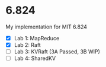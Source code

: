 # 6.824
My implementation for MIT 6.824

- [x] Lab 1: MapReduce
- [x] Lab 2: Raft
- [ ] Lab 3: KVRaft (3A Passed, 3B WIP)
- [ ] Lab 4: SharedKV 
